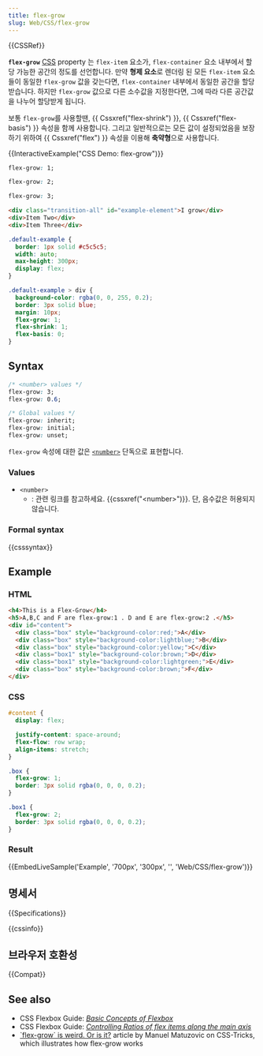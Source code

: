 ```yaml
---
title: flex-grow
slug: Web/CSS/flex-grow
---
```


{{CSSRef}}

**`flex-grow`** [CSS](/ko/docs/Web/CSS) property 는 `flex-item` 요소가, `flex-container` 요소 내부에서 할당 가능한 공간의 정도를 선언합니다. 만약 **형제 요소**로 렌더링 된 모든 `flex-item` 요소들이 동일한 `flex-grow` 값을 갖는다면, `flex-container` 내부에서 동일한 공간을 할당받습니다. 하지만 `flex-grow` 값으로 다른 소수값을 지정한다면, 그에 따라 다른 공간값을 나누어 할당받게 됩니다.

보통 `flex-grow`를 사용할땐, {{ Cssxref("flex-shrink") }}, {{ Cssxref("flex-basis") }} 속성을 함께 사용합니다. 그리고 일반적으로는 모든 값이 설정되었음을 보장하기 위하여 {{ Cssxref("flex") }} 속성을 이용해 **축약형**으로 사용합니다.

{{InteractiveExample("CSS Demo: flex-grow")}}

```css interactive-example-choice
flex-grow: 1;
```

```css interactive-example-choice
flex-grow: 2;
```

```css interactive-example-choice
flex-grow: 3;
```

```html interactive-example
<div class="transition-all" id="example-element">I grow</div>
<div>Item Two</div>
<div>Item Three</div>
```

```css interactive-example
.default-example {
  border: 1px solid #c5c5c5;
  width: auto;
  max-height: 300px;
  display: flex;
}

.default-example > div {
  background-color: rgba(0, 0, 255, 0.2);
  border: 3px solid blue;
  margin: 10px;
  flex-grow: 1;
  flex-shrink: 1;
  flex-basis: 0;
}
```

## Syntax

```css
/* <number> values */
flex-grow: 3;
flex-grow: 0.6;

/* Global values */
flex-grow: inherit;
flex-grow: initial;
flex-grow: unset;
```

`flex-grow` 속성에 대한 값은 [`<number>`](#number) 단독으로 표현합니다.

### Values

- `<number>`
  - : 관련 링크를 참고하세요. {{cssxref("&lt;number&gt;")}}. 단, 음수값은 허용되지 않습니다.

### Formal syntax

{{csssyntax}}

## Example

### HTML

```html
<h4>This is a Flex-Grow</h4>
<h5>A,B,C and F are flex-grow:1 . D and E are flex-grow:2 .</h5>
<div id="content">
  <div class="box" style="background-color:red;">A</div>
  <div class="box" style="background-color:lightblue;">B</div>
  <div class="box" style="background-color:yellow;">C</div>
  <div class="box1" style="background-color:brown;">D</div>
  <div class="box1" style="background-color:lightgreen;">E</div>
  <div class="box" style="background-color:brown;">F</div>
</div>
```

### CSS

```css
#content {
  display: flex;

  justify-content: space-around;
  flex-flow: row wrap;
  align-items: stretch;
}

.box {
  flex-grow: 1;
  border: 3px solid rgba(0, 0, 0, 0.2);
}

.box1 {
  flex-grow: 2;
  border: 3px solid rgba(0, 0, 0, 0.2);
}
```

### Result

{{EmbedLiveSample('Example', '700px', '300px', '', 'Web/CSS/flex-grow')}}

## 명세서

{{Specifications}}

{{cssinfo}}

## 브라우저 호환성

{{Compat}}

## See also

- CSS Flexbox Guide: _[Basic Concepts of Flexbox](/ko/docs/Web/CSS/CSS_flexible_box_layout/Basic_concepts_of_flexbox)_
- CSS Flexbox Guide: _[Controlling Ratios of flex items along the main axis](/ko/docs/Web/CSS/CSS_flexible_box_layout/Controlling_ratios_of_flex_items_along_the_main_axis)_
- [\`flex-grow\` is weird. Or is it?](https://css-tricks.com/flex-grow-is-weird/) article by Manuel Matuzovic on CSS-Tricks, which illustrates how flex-grow works
